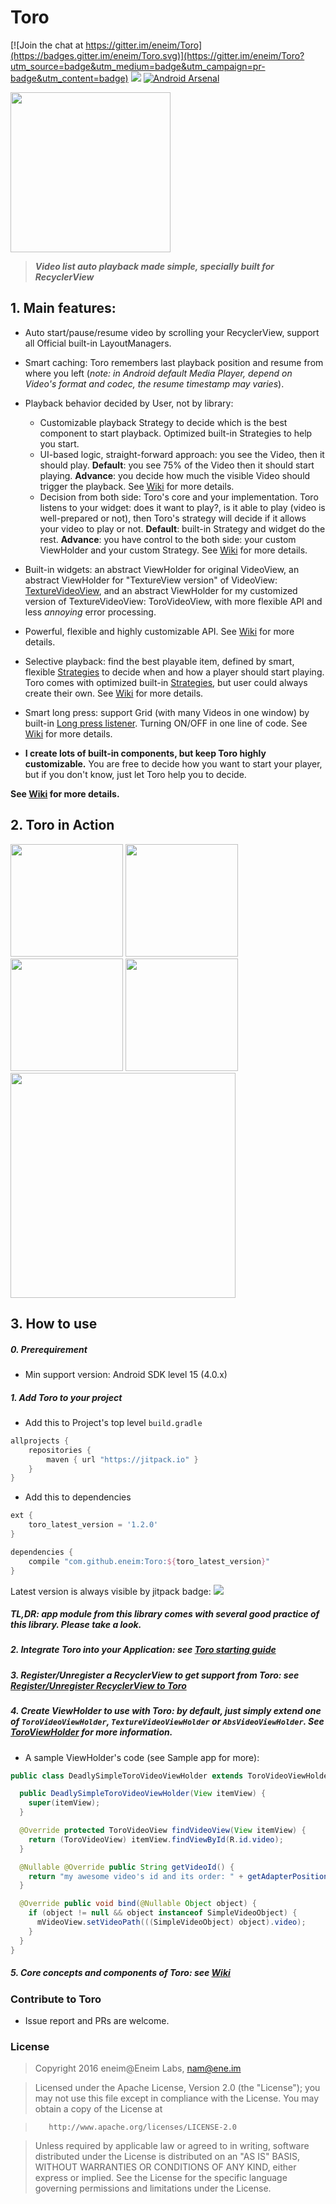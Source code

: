 # Toro

[![Join the chat at https://gitter.im/eneim/Toro](https://badges.gitter.im/eneim/Toro.svg)](https://gitter.im/eneim/Toro?utm_source=badge&utm_medium=badge&utm_campaign=pr-badge&utm_content=badge) [![](https://jitpack.io/v/eneim/Toro.svg)](https://jitpack.io/#eneim/Toro)
[![Android Arsenal](https://img.shields.io/badge/Android%20Arsenal-Toro-green.svg?style=true)](https://android-arsenal.com/details/1/3106)

<img src="https://github.com/eneim/Toro/blob/master/art/web_hi_res_512.png" width="256">





> ***Video list auto playback made simple, specially built for RecyclerView***

## 1. Main features:

- Auto start/pause/resume video by scrolling your RecyclerView, support all Official built-in LayoutManagers. 

- Smart caching: Toro remembers last playback position and resume from where you left (*note: in Android default Media Player, depend on Video's format and codec, the resume timestamp may varies*). 

- Playback behavior decided by User, not by library:
  - Customizable playback Strategy to decide which is the best component to start playback. Optimized built-in Strategies to help you start.
  - UI-based logic, straight-forward approach: you see the Video, then it should play. **Default**: you see 75% of the Video then it should start playing. **Advance**: you decide how much the visible Video should trigger the playback. See [Wiki](https://github.com/eneim/Toro/wiki) for more details. 
  - Decision from both side: Toro's core and your implementation. Toro listens to your widget: does it want to play?, is it able to play (video is well-prepared or not), then Toro's strategy will decide if it allows your video to play or not. **Default**: built-in Strategy and widget do the rest. **Advance**: you have control to the both side: your custom ViewHolder and your custom Strategy. See [Wiki](https://github.com/eneim/Toro/wiki) for more details.
  
- Built-in widgets: an abstract ViewHolder for original VideoView, an abstract ViewHolder for "TextureView version" of VideoView: [TextureVideoView](https://github.com/sprylab/texturevideoview), and an abstract ViewHolder for my customized version of TextureVideoView: ToroVideoView, with more flexible API and less *annoying* error processing.

- Powerful, flexible and highly customizable API. See [Wiki](https://github.com/eneim/Toro/wiki) for more details.

- Selective playback: find the best playable item, defined by smart, flexible [Strategies](https://github.com/eneim/Toro/blob/master/toro/src/main/java/im/ene/lab/toro/ToroStrategy.java) to decide when and how a player should start playing. Toro comes with optimized built-in [Strategies](https://github.com/eneim/Toro/blob/master/toro/src/main/java/im/ene/lab/toro/Toro.java#L465), but user could always create their own. See [Wiki](https://github.com/eneim/Toro/wiki) for more details.

- Smart long press: support Grid (with many Videos in one window) by built-in [Long press listener](https://github.com/eneim/Toro/blob/develop/toro/src/main/java/im/ene/lab/toro/RecyclerViewItemHelper.java#L73). Turning ON/OFF in one line of code. See [Wiki](https://github.com/eneim/Toro/wiki) for more details.
 
- **I create lots of built-in components, but keep Toro highly customizable.** You are free to decide how you want to start your player, but if you don't know, just let Toro help you to decide.

**See [Wiki](https://github.com/eneim/Toro/wiki) for more details.**

## 2. Toro in Action

<img src="https://github.com/eneim/Toro/blob/master/art/sample_1.gif" width="180">
<img src="https://github.com/eneim/Toro/blob/master/art/sample_2.gif" width="180">
<img src="https://github.com/eneim/Toro/blob/master/art/sample_4.gif" width="180">
<img src="https://github.com/eneim/Toro/blob/master/art/sample_5.gif" width="180">

<img src="https://github.com/eneim/Toro/blob/master/art/sample_3.gif" width="360">

## 3. How to use

##### 0. Prerequirement

- Min support version: Android SDK level 15 (4.0.x)

##### 1. Add Toro to your project

- Add this to Project's top level ```build.gradle```

```groovy
allprojects {
	repositories {
		maven { url "https://jitpack.io" }
	}
}
```

- Add this to dependencies

```groovy
ext {
	toro_latest_version = '1.2.0'
}

dependencies {
	compile "com.github.eneim:Toro:${toro_latest_version}"
}
```

Latest version is always visible by jitpack badge: [![](https://jitpack.io/v/eneim/Toro.svg)](https://jitpack.io/#eneim/Toro)

##### **TL,DR**: **app** module from this library comes with several good practice of this library. Please take a look.

##### 2. Integrate **Toro** into your Application: see [Toro starting guide](https://github.com/eneim/Toro/wiki/1.-Toro-starting-guide)

##### 3. Register/Unregister a RecyclerView to get support from **Toro**: see [Register/Unregister RecyclerView to Toro](https://github.com/eneim/Toro/wiki/1.-Toro-starting-guide#registerunregister-recyclerview-to-toro)

##### 4. Create ViewHolder to use with **Toro**: by default, just simply extend one of ```ToroVideoViewHolder```, ```TextureVideoViewHolder``` or ```AbsVideoViewHolder```. See [ToroViewHolder](https://github.com/eneim/Toro/wiki/2.-ToroPlayer,-ToroAdapter,-ToroViewHolder:-Toro's-heart(s)#toroviewholder) for more information.

  - A sample ViewHolder's code (see Sample app for more):
  
```java
public class DeadlySimpleToroVideoViewHolder extends ToroVideoViewHolder {

  public DeadlySimpleToroVideoViewHolder(View itemView) {
    super(itemView);
  }

  @Override protected ToroVideoView findVideoView(View itemView) {
    return (ToroVideoView) itemView.findViewById(R.id.video);
  }

  @Nullable @Override public String getVideoId() {
    return "my awesome video's id and its order: " + getAdapterPosition();
  }

  @Override public void bind(@Nullable Object object) {
    if (object != null && object instanceof SimpleVideoObject) {
      mVideoView.setVideoPath(((SimpleVideoObject) object).video);
    }
  }
}
```

##### 5. Core concepts and components of **Toro**: see [Wiki](https://github.com/eneim/Toro/wiki)

### Contribute to Toro

- Issue report and PRs are welcome.

### License

> Copyright 2016 eneim@Eneim Labs, nam@ene.im

> Licensed under the Apache License, Version 2.0 (the "License"); 
> you may not use this file except in compliance with the License.
> You may obtain a copy of the License at
 
>        http://www.apache.org/licenses/LICENSE-2.0
       
> Unless required by applicable law or agreed to in writing, software
> distributed under the License is distributed on an "AS IS" BASIS,
> WITHOUT WARRANTIES OR CONDITIONS OF ANY KIND, either express or implied.
> See the License for the specific language governing permissions and
> limitations under the License.
